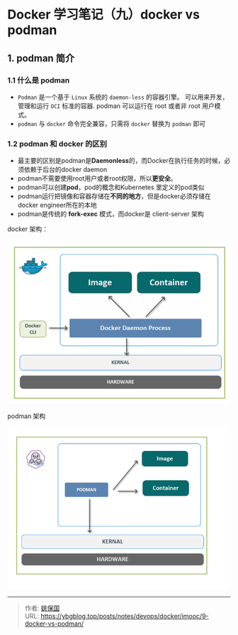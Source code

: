 # Docker 学习笔记（九）docker vs podman


## 1. podman 简介

### 1.1 什么是 podman

- `Podman` 是一个基于 `Linux` 系统的 `daemon-less` 的容器引擎。 可以用来开发，管理和运行 `OCI` 标准的容器. podman 可以运行在 root 或者非 root 用户模式。
- `podman` 与 `docker` 命令完全兼容，只需将 `docker` 替换为 `podman` 即可

### 1.2 podman 和 docker 的区别

- 最主要的区别是podman是**Daemonless**的，而Docker在执行任务的时候，必须依赖于后台的docker daemon
- podman不需要使用root用户或者root权限，所以**更安全**。
- podman可以创建**pod**，pod的概念和Kubernetes 里定义的pod类似
- podman运行把镜像和容器存储在**不同的地方**，但是docker必须存储在docker engineer所在的本地
- podman是传统的 **fork-exec** 模式，而docker是 client-server 架构

docker 架构：

![docker 架构](../images/docker-vs-podman-1.png)

podman 架构

![podman 架构](../images/docker-vs-podman-2.png)







---

> 作者: [姚保国](https://ybgblog.top)  
> URL: https://ybgblog.top/posts/notes/devops/docker/imooc/9-docker-vs-podman/  

